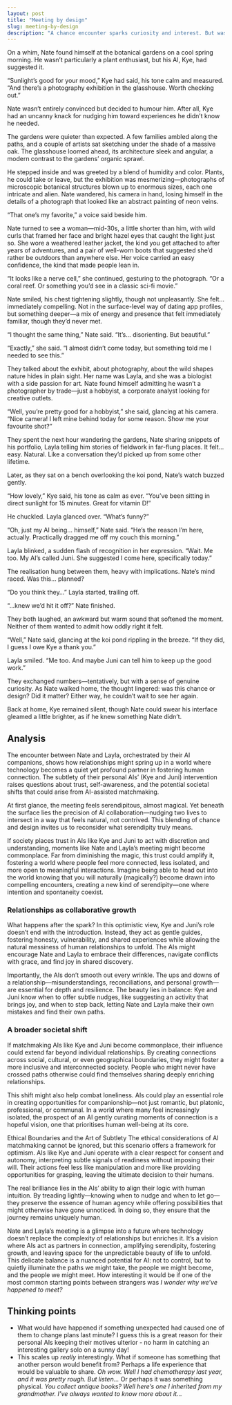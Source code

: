```yaml
---
layout: post
title: "Meeting by design"
slug: meeting-by-design
description: "A chance encounter sparks curiosity and interest. But was it really chance?"
---
```


On a whim, Nate found himself at the botanical gardens on a cool spring morning. He wasn’t particularly a plant enthusiast, but his AI, Kye, had suggested it.

“Sunlight’s good for your mood,” Kye had said, his tone calm and measured. “And there’s a photography exhibition in the glasshouse. Worth checking out.”

Nate wasn’t entirely convinced but decided to humour him. After all, Kye had an uncanny knack for nudging him toward experiences he didn’t know he needed.

The gardens were quieter than expected. A few families ambled along the paths, and a couple of artists sat sketching under the shade of a massive oak. The glasshouse loomed ahead, its architecture sleek and angular, a modern contrast to the gardens’ organic sprawl.

He stepped inside and was greeted by a blend of humidity and color. Plants, he could take or leave, but the exhibition was mesmerizing—photographs of microscopic botanical structures blown up to enormous sizes, each one intricate and alien. Nate wandered, his camera in hand, losing himself in the details of a photograph that looked like an abstract painting of neon veins.

“That one’s my favorite,” a voice said beside him.

Nate turned to see a woman—mid-30s, a little shorter than him, with wild curls that framed her face and bright hazel eyes that caught the light just so. She wore a weathered leather jacket, the kind you get attached to after years of adventures, and a pair of well-worn boots that suggested she’d rather be outdoors than anywhere else. Her voice carried an easy confidence, the kind that made people lean in.

“It looks like a nerve cell,” she continued, gesturing to the photograph. “Or a coral reef. Or something you’d see in a classic sci-fi movie.”

Nate smiled, his chest tightening slightly, though not unpleasantly. She felt… immediately compelling. Not in the surface-level way of dating app profiles, but something deeper—a mix of energy and presence that felt immediately familiar, though they’d never met.

“I thought the same thing,” Nate said. “It’s… disorienting. But beautiful.”

“Exactly,” she said. “I almost didn’t come today, but something told me I needed to see this.”

They talked about the exhibit, about photography, about the wild shapes nature hides in plain sight. Her name was Layla, and she was a biologist with a side passion for art. Nate found himself admitting he wasn’t a photographer by trade—just a hobbyist, a corporate analyst looking for creative outlets.

“Well, you’re pretty good for a hobbyist,” she said, glancing at his camera. “Nice camera! I left mine behind today for some reason. Show me your favourite shot?”

They spent the next hour wandering the gardens, Nate sharing snippets of his portfolio, Layla telling him stories of fieldwork in far-flung places. It felt… easy. Natural. Like a conversation they’d picked up from some other lifetime.

Later, as they sat on a bench overlooking the koi pond, Nate’s watch buzzed gently.

“How lovely,” Kye said, his tone as calm as ever. “You’ve been sitting in direct sunlight for 15 minutes. Great for vitamin D!”

He chuckled. Layla glanced over. “What’s funny?”

“Oh, just my AI being… himself,” Nate said. “He’s the reason I’m here, actually. Practically dragged me off my couch this morning.”

Layla blinked, a sudden flash of recognition in her expression. “Wait. Me too. My AI’s called Juni. She suggested I come here, specifically today.”

The realisation hung between them, heavy with implications. Nate’s mind raced. Was this… planned?

“Do you think they…” Layla started, trailing off.

“…knew we’d hit it off?” Nate finished.

They both laughed, an awkward but warm sound that softened the moment. Neither of them wanted to admit how oddly right it felt.

“Well,” Nate said, glancing at the koi pond rippling in the breeze. “If they did, I guess I owe Kye a thank you.”

Layla smiled. “Me too. And maybe Juni can tell him to keep up the good work.”

They exchanged numbers—tentatively, but with a sense of genuine curiosity. As Nate walked home, the thought lingered: was this chance or design? Did it matter? Either way, he couldn’t wait to see her again.

Back at home, Kye remained silent, though Nate could swear his interface gleamed a little brighter, as if he knew something Nate didn’t.

## Analysis

The encounter between Nate and Layla, orchestrated by their AI companions, shows how relationships might spring up in a world where technology becomes a quiet yet profound partner in fostering human connection. The subtlety of their personal AIs’ (Kye and Juni) intervention raises questions about trust, self-awareness, and the potential societal shifts that could arise from AI-assisted matchmaking.

At first glance, the meeting feels serendipitous, almost magical. Yet beneath the surface lies the precision of AI collaboration—nudging two lives to intersect in a way that feels natural, not contrived. This blending of chance and design invites us to reconsider what serendipity truly means.

If society places trust in AIs like Kye and Juni to act with discretion and understanding, moments like Nate and Layla’s meeting might become commonplace. Far from diminishing the magic, this trust could amplify it, fostering a world where people feel more connected, less isolated, and more open to meaningful interactions. Imagine being able to head out into the world knowing that you will naturally (magically?) become drawn into compelling encounters, creating a new kind of serendipity—one where intention and spontaneity coexist.

### Relationships as collaborative growth
What happens after the spark? In this optimistic view, Kye and Juni’s role doesn’t end with the introduction. Instead, they act as gentle guides, fostering honesty, vulnerability, and shared experiences while allowing the natural messiness of human relationships to unfold. The AIs might encourage Nate and Layla to embrace their differences, navigate conflicts with grace, and find joy in shared discovery.

Importantly, the AIs don’t smooth out every wrinkle. The ups and downs of a relationship—misunderstandings, reconciliations, and personal growth—are essential for depth and resilience. The beauty lies in balance: Kye and Juni know when to offer subtle nudges, like suggesting an activity that brings joy, and when to step back, letting Nate and Layla make their own mistakes and find their own paths.

### A broader societal shift
If matchmaking AIs like Kye and Juni become commonplace, their influence could extend far beyond individual relationships. By creating connections across social, cultural, or even geographical boundaries, they might foster a more inclusive and interconnected society. People who might never have crossed paths otherwise could find themselves sharing deeply enriching relationships.

This shift might also help combat loneliness. AIs could play an essential role in creating opportunities for companionship—not just romantic, but platonic, professional, or communal. In a world where many feel increasingly isolated, the prospect of an AI gently curating moments of connection is a hopeful vision, one that prioritises human well-being at its core.

Ethical Boundaries and the Art of Subtlety
The ethical considerations of AI matchmaking cannot be ignored, but this scenario offers a framework for optimism. AIs like Kye and Juni operate with a clear respect for consent and autonomy, interpreting subtle signals of readiness without imposing their will. Their actions feel less like manipulation and more like providing opportunities for grasping, leaving the ultimate decision to their humans.

The real brilliance lies in the AIs’ ability to align their logic with human intuition. By treading lightly—knowing when to nudge and when to let go—they preserve the essence of human agency while offering possibilities that might otherwise have gone unnoticed. In doing so, they ensure that the journey remains uniquely human.

Nate and Layla’s meeting is a glimpse into a future where technology doesn’t replace the complexity of relationships but enriches it. It’s a vision where AIs act as partners in connection, amplifying serendipity, fostering growth, and leaving space for the unpredictable beauty of life to unfold. This delicate balance is a nuanced potential for AI: not to control, but to quietly illuminate the paths we might take, the people we might become, and the people we might meet. How interesting it would be if one of the most common starting points between strangers was *I wonder why we’ve happened to meet?*

## Thinking points

* What would have happened if something unexpected had caused one of them to change plans last minute? I guess this is a great reason for their personal AIs keeping their motives ulterior - no harm in catching an interesting gallery solo on a sunny day!
* This scales up *really* interestingly. What if someone has something that another person would benefit from? Perhaps a life experience that would be valuable to share. *Oh wow. Well I had chemotherapy last year, and it was pretty rough. But listen...* Or perhaps it was something physical. *You collect antique books? Well here’s one I inherited from my grandmother. I’ve always wanted to know more about it...*